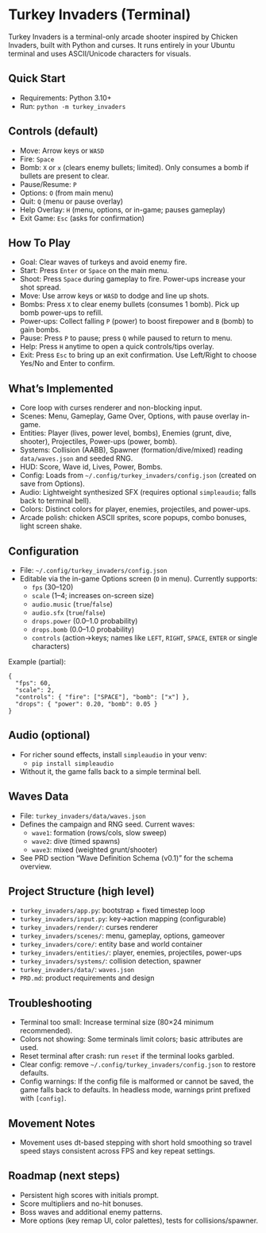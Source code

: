 # Turkey Invaders (Terminal)

Turkey Invaders is a terminal-only arcade shooter inspired by Chicken Invaders, built with Python and curses. It runs entirely in your Ubuntu terminal and uses ASCII/Unicode characters for visuals.

## Quick Start
- Requirements: Python 3.10+
- Run: `python -m turkey_invaders`

## Controls (default)
- Move: Arrow keys or `WASD`
- Fire: `Space`
- Bomb: `X` or `x` (clears enemy bullets; limited). Only consumes a bomb if bullets are present to clear.
- Pause/Resume: `P`
- Options: `O` (from main menu)
- Quit: `Q` (menu or pause overlay)
- Help Overlay: `H` (menu, options, or in-game; pauses gameplay)
 - Exit Game: `Esc` (asks for confirmation)

## How To Play
- Goal: Clear waves of turkeys and avoid enemy fire.
- Start: Press `Enter` or `Space` on the main menu.
- Shoot: Press `Space` during gameplay to fire. Power-ups increase your shot spread.
- Move: Use arrow keys or `WASD` to dodge and line up shots.
- Bombs: Press `X` to clear enemy bullets (consumes 1 bomb). Pick up bomb power-ups to refill.
- Power-ups: Collect falling `P` (power) to boost firepower and `B` (bomb) to gain bombs.
- Pause: Press `P` to pause; press `Q` while paused to return to menu.
- Help: Press `H` anytime to open a quick controls/tips overlay.
 - Exit: Press `Esc` to bring up an exit confirmation. Use Left/Right to choose Yes/No and Enter to confirm.

## What’s Implemented
- Core loop with curses renderer and non-blocking input.
- Scenes: Menu, Gameplay, Game Over, Options, with pause overlay in-game.
- Entities: Player (lives, power level, bombs), Enemies (grunt, dive, shooter), Projectiles, Power-ups (power, bomb).
- Systems: Collision (AABB), Spawner (formation/dive/mixed) reading `data/waves.json` and seeded RNG.
- HUD: Score, Wave id, Lives, Power, Bombs.
- Config: Loads from `~/.config/turkey_invaders/config.json` (created on save from Options).
- Audio: Lightweight synthesized SFX (requires optional `simpleaudio`; falls back to terminal bell).
- Colors: Distinct colors for player, enemies, projectiles, and power-ups.
 - Arcade polish: chicken ASCII sprites, score popups, combo bonuses, light screen shake.

## Configuration
- File: `~/.config/turkey_invaders/config.json`
- Editable via the in-game Options screen (`O` in menu). Currently supports:
  - `fps` (30–120)
  - `scale` (1–4; increases on-screen size)
  - `audio.music` (`true`/`false`)
  - `audio.sfx` (`true`/`false`)
  - `drops.power` (0.0–1.0 probability)
  - `drops.bomb` (0.0–1.0 probability)
  - `controls` (action→keys; names like `LEFT`, `RIGHT`, `SPACE`, `ENTER` or single characters)

Example (partial):
```
{
  "fps": 60,
  "scale": 2,
  "controls": { "fire": ["SPACE"], "bomb": ["x"] },
  "drops": { "power": 0.20, "bomb": 0.05 }
}
```

## Audio (optional)
- For richer sound effects, install `simpleaudio` in your venv:
  - `pip install simpleaudio`
- Without it, the game falls back to a simple terminal bell.

## Waves Data
- File: `turkey_invaders/data/waves.json`
- Defines the campaign and RNG seed. Current waves:
  - `wave1`: formation (rows/cols, slow sweep)
  - `wave2`: dive (timed spawns)
  - `wave3`: mixed (weighted grunt/shooter)
- See PRD section “Wave Definition Schema (v0.1)” for the schema overview.

## Project Structure (high level)
- `turkey_invaders/app.py`: bootstrap + fixed timestep loop
- `turkey_invaders/input.py`: key→action mapping (configurable)
- `turkey_invaders/render/`: curses renderer
- `turkey_invaders/scenes/`: menu, gameplay, options, gameover
- `turkey_invaders/core/`: entity base and world container
- `turkey_invaders/entities/`: player, enemies, projectiles, power-ups
- `turkey_invaders/systems/`: collision detection, spawner
- `turkey_invaders/data/`: `waves.json`
- `PRD.md`: product requirements and design

## Troubleshooting
- Terminal too small: Increase terminal size (80×24 minimum recommended).
- Colors not showing: Some terminals limit colors; basic attributes are used.
- Reset terminal after crash: run `reset` if the terminal looks garbled.
- Clear config: remove `~/.config/turkey_invaders/config.json` to restore defaults.
- Config warnings: If the config file is malformed or cannot be saved, the game falls back to defaults. In headless mode, warnings print prefixed with `[config]`.

## Movement Notes
- Movement uses dt-based stepping with short hold smoothing so travel speed stays consistent across FPS and key repeat settings.

## Roadmap (next steps)
- Persistent high scores with initials prompt.
- Score multipliers and no-hit bonuses.
- Boss waves and additional enemy patterns.
- More options (key remap UI, color palettes), tests for collisions/spawner.
